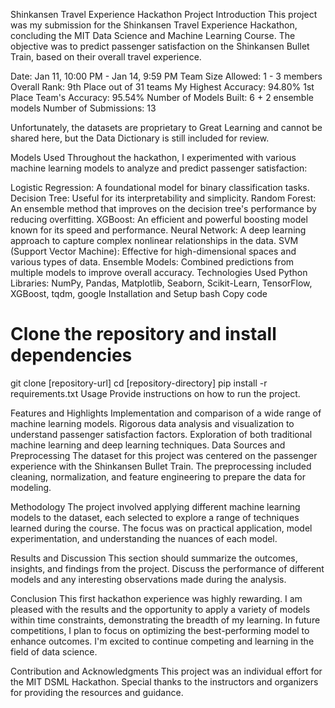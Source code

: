 Shinkansen Travel Experience Hackathon Project
Introduction
This project was my submission for the Shinkansen Travel Experience Hackathon, concluding the MIT Data Science and Machine Learning Course. The objective was to predict passenger satisfaction on the Shinkansen Bullet Train, based on their overall travel experience.

Date: Jan 11, 10:00 PM - Jan 14, 9:59 PM
Team Size Allowed: 1 - 3 members
Overall Rank: 9th Place out of 31 teams
My Highest Accuracy: 94.80%
1st Place Team's Accuracy: 95.54%
Number of Models Built: 6 + 2 ensemble models
Number of Submissions: 13

Unfortunately, the datasets are proprietary to Great Learning and cannot be shared here, but the Data Dictionary is still included for review.

Models Used
Throughout the hackathon, I experimented with various machine learning models to analyze and predict passenger satisfaction:

Logistic Regression: A foundational model for binary classification tasks.
Decision Tree: Useful for its interpretability and simplicity.
Random Forest: An ensemble method that improves on the decision tree's performance by reducing overfitting.
XGBoost: An efficient and powerful boosting model known for its speed and performance.
Neural Network: A deep learning approach to capture complex nonlinear relationships in the data.
SVM (Support Vector Machine): Effective for high-dimensional spaces and various types of data.
Ensemble Models: Combined predictions from multiple models to improve overall accuracy.
Technologies Used
Python
Libraries: NumPy, Pandas, Matplotlib, Seaborn, Scikit-Learn, TensorFlow, XGBoost, tqdm, google
Installation and Setup
bash
Copy code
# Clone the repository and install dependencies
git clone [repository-url]
cd [repository-directory]
pip install -r requirements.txt
Usage
Provide instructions on how to run the project.

Features and Highlights
Implementation and comparison of a wide range of machine learning models.
Rigorous data analysis and visualization to understand passenger satisfaction factors.
Exploration of both traditional machine learning and deep learning techniques.
Data Sources and Preprocessing
The dataset for this project was centered on the passenger experience with the Shinkansen Bullet Train. The preprocessing included cleaning, normalization, and feature engineering to prepare the data for modeling.

Methodology
The project involved applying different machine learning models to the dataset, each selected to explore a range of techniques learned during the course. The focus was on practical application, model experimentation, and understanding the nuances of each model.

Results and Discussion
This section should summarize the outcomes, insights, and findings from the project. Discuss the performance of different models and any interesting observations made during the analysis.

Conclusion
This first hackathon experience was highly rewarding. I am pleased with the results and the opportunity to apply a variety of models within time constraints, demonstrating the breadth of my learning. In future competitions, I plan to focus on optimizing the best-performing model to enhance outcomes. I'm excited to continue competing and learning in the field of data science.

Contribution and Acknowledgments
This project was an individual effort for the MIT DSML Hackathon. Special thanks to the instructors and organizers for providing the resources and guidance.

